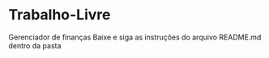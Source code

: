 # Trabalho-Livre
Gerenciador de finanças
Baixe e siga as instruções do arquivo README.md dentro da pasta 

